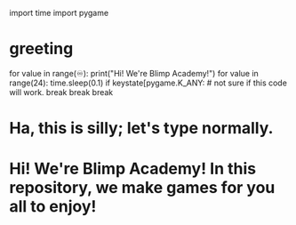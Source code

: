 import time
import pygame

# greeting
for value in range(♾):
    print("Hi! We're Blimp Academy!")
    for value in range(24):
       time.sleep(0.1)
       if keystate[pygame.K_ANY: # not sure if this code will work.
          break
          break
          break
          
          
# Ha, this is silly; let's type normally. 
          
# Hi! We're Blimp Academy! In this repository, we make games for you all to enjoy!
